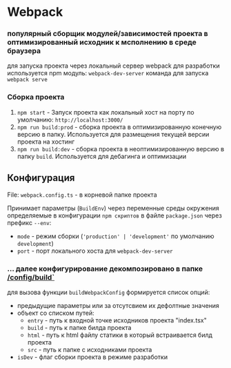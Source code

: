 # Webpack
### популярный cборщик модулей/зависимостей проекта в оптимизированный исходник к мсполнению в среде браузера

для запуска проекта через локальный сервер webpack для разработки используется npm модуль: `webpack-dev-server`
команда для запуска `webpack serve`

### Сборка проекта
1. `npm start` - Запуск проекта как локальный хост на порту по умолчанию: `http://localhost:3000/`
3. `npm run build:prod` - сборка проекта в оптимизированную конечную версию в папку. Используется для размещения текущей версии проекта на хостинг
4. `npm run build:dev` - сборка проекта в неоптимизированную версию в папку `build`. Используется для дебагинга и оптимизации

## Конфигурация
File: `webpack.config.ts` - в корневой папке проекта

Принимает параметры (`BuildEnv`) через переменные среды окружения определяемые в конфигурации `npm скриптов` в файле `package.json` через префикс `--env`:
- `mode` - режим сборки (`'production' | 'development'` по умолчанию `development`)
- `port` - порт локального хоста для `webpack-dev-server`

### ... далее конфигурирование декомпозировано в папке [/config/build`](../../config/build)

для вызова функции `buildWebpackConfig` формируется список опций:
- предыдущие параметры или за отсутсвием их дефолтные значения
- объект со списком путей:
    - `entry` - путь к входной точке исходников проекта "index.tsx"
    - `build` - путь к папке билда проекта
    - `html` - путь к html файлу статики в который встраивается билд проекта
    - `src` - путь к папке с исходниками проекта
- `isDev` - флаг сборки проекта в режиме разработки
